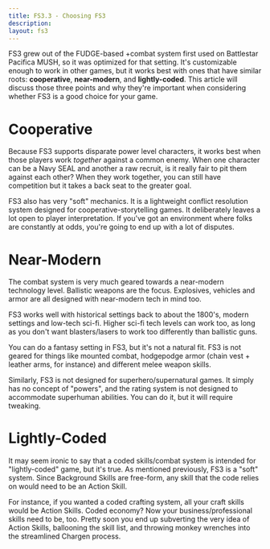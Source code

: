 ```yaml
---
title: FS3.3 - Choosing FS3
description:
layout: fs3
---
```


FS3 grew out of the FUDGE-based +combat system first used on Battlestar Pacifica MUSH, so it was optimized for that setting.  It's customizable enough to work in other games, but it works best with ones that have similar roots:  **cooperative**, **near-modern**, and **lightly-coded**.  This article will discuss those three points and why they're important when considering whether FS3 is a good choice for your game.

# Cooperative

Because FS3 supports disparate power level characters, it works best when those players work *together* against a common enemy.  When one character can be a Navy SEAL and another a raw recruit, is it really fair to pit them against each other?   When they work together, you can still have competition but it takes a back seat to the greater goal.

FS3 also has very "soft" mechanics.  It is a lightweight conflict resolution system designed for cooperative-storytelling games.  It deliberately leaves a lot open to player interpretation.   If you've got an environment where folks are constantly at odds, you're going to end up with a lot of disputes.

# Near-Modern

The combat system is very much geared towards a near-modern technology level.  Ballistic weapons are the focus.  Explosives, vehicles and armor are all designed with near-modern tech in mind too.

FS3 works well with historical settings back to about the 1800's, modern settings and low-tech sci-fi.  Higher sci-fi tech levels can work too, as long as you don't want blasters/lasers to work too differently than ballistic guns.  

You can do a fantasy setting in FS3, but it's not a natural fit.  FS3 is not geared for things like mounted combat, hodgepodge armor (chain vest + leather arms, for instance) and different melee weapon skills.

Similarly, FS3 is not designed for superhero/supernatural games.  It simply has no concept of "powers", and the rating system is not designed to accommodate superhuman abilities.  You can do it, but it will require tweaking.

# Lightly-Coded

It may seem ironic to say that a coded skills/combat system is intended for "lightly-coded" game, but it's true.  As mentioned previously, FS3 is a "soft" system.  Since Background Skills are free-form, any skill that the code relies on would need to be an Action Skill.  

For instance, if you wanted a coded crafting system, all your craft skills would be Action Skills.  Coded economy?  Now your business/professional skills need to be, too.   Pretty soon you end up subverting the very idea of Action Skills, ballooning the skill list, and throwing monkey wrenches into the streamlined Chargen process.